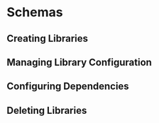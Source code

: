 # Schemas

## Creating Libraries

## Managing Library Configuration

## Configuring Dependencies

## Deleting Libraries
